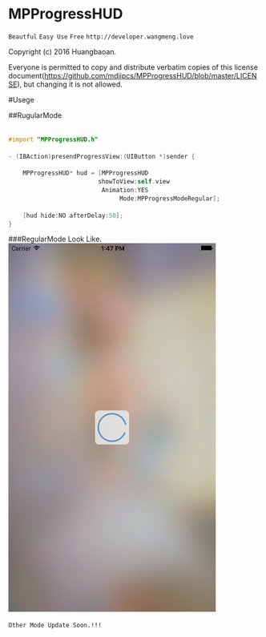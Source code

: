 # MPProgressHUD

`Beautful` `Easy Use` `Free` `http://developer.wangmeng.love` 


Copyright (c) 2016 Huangbaoan.

Everyone is permitted to copy and distribute verbatim copies of this license document(https://github.com/mdjipcs/MPProgressHUD/blob/master/LICENSE), but changing it is not allowed.



#Usege

##RugularMode

```objective-c

#import "MPProgressHUD.h"

- (IBAction)presendProgressView:(UIButton *)sender {
    
    MPProgressHUD* hud = [MPProgressHUD
                         showToView:self.view
                          Animation:YES
                               Mode:MPProgressModeRegular];
    
    [hud hide:NO afterDelay:50];  
}
```
###RegularMode Look Like.
![image](https://github.com/mdjipcs/MPProgressHUD/blob/master/snakShot.png)

`Other Mode Update Soon.!!!`